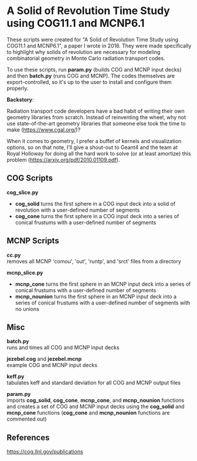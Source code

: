 # A Solid of Revolution Time Study using COG11.1 and MCNP6.1

These scripts were created for "A Solid of Revolution Time Study using COG11.1 and MCNP6.1", a paper I wrote in 2016.
They were made specifically to highlight why solids of revolution are necessary for modeling combinatorial geometry in Monte Carlo radiation transport codes.  
  
To use these scripts, run **param.py** (builds COG and MCNP input decks) and then **batch.py** (runs COG and MCNP). The codes themselves are export-controlled, so it's up to the user to install and configure them properly.  
  
**Backstory**:
  
Radiation transport code developers have a bad habit of writing their own geometry libraries from scratch. Instead of reinventing the wheel, why not use state-of-the-art geometry libraries that someone else took the time to make (https://www.cgal.org/)?
  
When it comes to geometry, I prefer a buffet of kernels and visualization options, so on that note, I'll give a shout-out to Geant4 and the team at Royal Holloway for doing all the hard work to solve (or at least amortize) this problem (https://arxiv.org/pdf/2010.01109.pdf).

## COG Scripts
**cog_slice.py**  
* **cog_solid** turns the first sphere in a COG input deck into a solid of revolution with a user-defined number of segments  
* **cog_cone** turns the first sphere in a COG input deck into a series of conical frustums with a user-defined number of segments

## MCNP Scripts
**cc.py**  
removes all MCNP 'comou', 'out', 'runtp', and 'srct' files from a directory

**mcnp_slice.py**  
* **mcnp_cone** turns the first sphere in an MCNP input deck into a series of conical frustums with a user-defined number of segments  
* **mcnp_nounion** turns the first sphere in an MCNP input deck into a series of conical frustums with a user-defined number of segments with no unions

## Misc

**batch.py**  
runs and times all COG and MCNP input decks

**jezebel.cog** and **jezebel.mcnp**  
example COG and MCNP input decks

**keff.py**  
tabulates keff and standard deviation for all COG and MCNP output files

**param.py**  
imports **cog_solid**, **cog_cone**, **mcnp_cone**, and **mcnp_nounion** functions and creates a set of COG and MCNP input decks using the **cog_solid** and **mcnp_cone** functions (**cog_cone** and **mcnp_nounion** functions are commented out)

## References

 https://cog.llnl.gov/publications  
